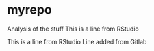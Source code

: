 # myrepo
Analysis of the stuff
This is a line from RStudio

This is a line from RStudio
Line added from Gitlab
